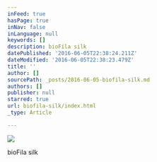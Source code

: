 ```yaml
---
inFeed: true
hasPage: true
inNav: false
inLanguage: null
keywords: []
description: bioFila silk
datePublished: '2016-06-05T22:38:24.211Z'
dateModified: '2016-06-05T22:38:23.479Z'
title: ''
author: []
sourcePath: _posts/2016-06-05-biofila-silk.md
authors: []
publisher: null
starred: true
url: biofila-silk/index.html
_type: Article

---
```

![](https://the-grid-user-content.s3-us-west-2.amazonaws.com/d56cc672-4932-490a-b761-ae76ed9d9ecc.jpg)

bioFila silk